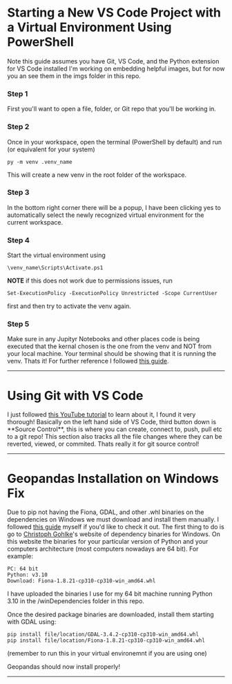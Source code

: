<h1>Starting a New VS Code Project with a Virtual Environment Using PowerShell
</h1>Note this guide assumes you have Git, VS Code, and the Python extension for VS Code installed
I'm working on embedding helpful images, but for now you an see them in the imgs folder in this repo.
<h3>Step 1
</h3>First you'll want to open a file, folder, or Git repo that you'll be working in.
<h3>Step 2
</h3>Once in your workspace, open the terminal (PowerShell by default) and run (or equivalent for your system)

```
py -m venv .venv_name
```

This will create a new venv in the root folder of the workspace.
<h3>Step 3
</h3>In the bottom right corner there will be a popup, I have been clicking yes to automatically select the newly recognized virtual environment for the current workspace.
<h3>Step 4
</h3>Start the virtual environment using

```
\venv_name\Scripts\Activate.ps1
```

**NOTE** if this does not work due to permissions issues, run

```
Set-ExecutionPolicy -ExecutionPolicy Unrestricted -Scope CurrentUser
```

first and then try to activate the venv again.
<h3>Step 5
</h3>Make sure in any Jupityr Notebooks and other places code is being executed that the kernal chosen is the one from the venv and NOT from your local machine.
Your terminal should be showing that it is running the venv.
Thats it!
For further reference I followed <a href="https://dev.to/aka_anoop/enabling-virtualenv-in-windows-powershell-ka3" target="_blank">this guide</a>.

- - -

<h1>Using Git with VS Code
</h1>I just followed <a href="https://www.youtube.com/watch?v=F2DBSH2VoHQ" target="_blank">this YouTube tutorial</a> to learn about it, I found it very thorough!
Basically on the left hand side of VS Code, third button down is **Source Control**, this is where you can create, connect to, push, pull etc to a git repo! This section also tracks all the file changes where they can be reverted, viewed, or commited.
Thats really it for git source control!

- - -

<h1>Geopandas Installation on Windows Fix
</h1>Due to pip not having the Fiona, GDAL, and other .whl binaries on the dependencies on Windows we must download and install them manually. I followed <a href="https://iotespresso.com/how-to-install-geopandas-on-windows/" target="_blank">this guide</a> myself if you'd like to check it out.
The first thing to do is go to <a href="https://www.lfd.uci.edu/~gohlke/pythonlibs/" target="_blank">Christoph Gohlke</a>'s website of dependency binaries for Windows. On this website the binaries for your particular version of Python and your computers architecture (most computers nowadays are 64 bit).
For example:

```
PC: 64 bit
Python: v3.10
Download: Fiona-1.8.21-cp310-cp310-win_amd64.whl
```

I have uploaded the binaries I use for my 64 bit machine running Python 3.10 in the /winDependencies folder in this repo.

Once the desired package binaries are downloaded, install them starting with GDAL using:

```
pip install file/location/GDAL-3.4.2-cp310-cp310-win_amd64.whl
pip install file/location/Fiona-1.8.21-cp310-cp310-win_amd64.whl
```

(remember to run this in your virtual environemnt if you are using one)

Geopandas should now install properly!

- - -

<br>
<br>
